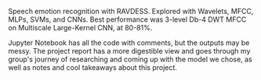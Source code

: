 Speech emotion recognition with RAVDESS. 
Explored with Wavelets, MFCC, MLPs, SVMs, and CNNs. Best performance was 3-level Db-4 DWT MFCC on Multiscale Large-Kernel CNN, at 80-81%.

Jupyter Notebook has all the code with comments, but the outputs may be messy. The project report has a more digestible view and goes through my group's journey of researching and coming up with the model we chose, as well as notes and cool takeaways about this project.
